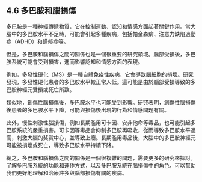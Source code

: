 ## 4.6 多巴胺和腦損傷

多巴胺是一種神經傳遞物質，它在控制運動、認知和情感方面起著關鍵作用。當大腦中的多巴胺水平不足時，可能會引起多種疾病，包括帕金森病、注意力缺陷過動症（ADHD）和躁郁症等。

但是，多巴胺和腦損傷之間的關係也是一個很重要的研究領域。腦部受損後，多巴胺系統可能會受到損害，進而影響認知和情感方面的表現。

例如，多發性硬化（MS）是一種自體免疫性疾病，它會導致腦細胞的損壞。研究發現，多發性硬化患者的多巴胺水平較正常人低。這可能是由於腦部受損導致的多巴胺神經元受損或死亡所致。

類似地，創傷性腦損傷後，多巴胺水平也可能受到影響。研究表明，創傷性腦損傷後患者的多巴胺水平下降，可能與損傷後出現的行為和情感問題有關。

此外，慢性刺激性腦損傷，例如長期濫用可卡因、安非他命等毒品，也可能引起多巴胺系統的嚴重損害。可卡因等毒品會抑制多巴胺再吸收，從而導致多巴胺水平過高，刺激大腦的奖赏中心，並導致上癮。長期濫用毒品後，大腦中的多巴胺神經元可能被損壞或死亡，導致多巴胺水平持續下降。

總之，多巴胺和腦損傷之間的關係是一個很複雜的問題，需要更多的研究來探討。了解多巴胺系統的功能和運作方式，以及多巴胺系統在腦損傷中的角色，可以幫助我們更好地理解和治療許多與腦部損傷有關的疾病。